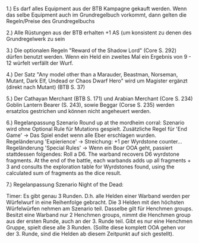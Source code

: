 1.) Es darf alles Equipment aus der BTB Kampagne gekauft werden. Wenn das selbe Equipment auch im Grundregelbuch vorkommt, dann gelten die Regeln/Preise des Grundregelbuchs

2.) Alle Rüstungen aus der BTB erhalten +1 AS (um konsistent zu denen des Grundregelwerk zu sein

3.) Die optionalen Regeln "Reward of the Shadow Lord" (Core S. 292) dürfen benutzt werden. Wenn ein Held ein zweites Mal ein Ergebnis von 9 - 12 würfelt verfällt der Wurf.

4.) Der Satz "Any model other than a Marauder, Beastman, Norseman, Mutant, Dark Elf, Undead or Chaos Dwarf Hero" wird um Magister ergänzt (direkt nach Mutant) (BTB S. 37)

5.) Der Cathayan Merchant (BTB S. 171) und Arabian Merchant (Core S. 234) Goblin Lantern Bearer (S. 243), sowie Beggar (Corse S. 235) werden ersatzlos gestrichen und können nicht angeheuert werden. 

6.) Regelanpassung Szenario Round up at the mordheim corral: 
Szenario wird ohne Optional Rule für Mutations gespielt.
Zusätzliche Regel für 'End Game' -> Das Spiel endet wenn alle Eber erschlagen wurden.
Regeländerung 'Expierience' -> Streichung: +1 per Wyrdstone counter... 
Regeländerung 'Special Rules' -> Wenn ein Boar OOA geht, passiert stattdessen folgendes: Roll a D6. The warband recovers D6 wyrdstone fragments. At the end of the battle, each warbands adds up all fragments + 3 and consults the exploration table for Wyrdstones found, using the calculated sum of fragments as the dice result.

7.) Regelanpassung Szenario Night of the Dead: 

Timer: Es gibt genau 3 Runden. D.h. alle Helden einer Warband werden per Würfelwurf in eine Reihenfolge gebracht. Die 3 Helden mit den höchsten Würfelwürfen nehmen am Szenario teil. 
Dasselbe gilt für Henchmen groups. 
Besitzt eine Warband nur 2 Henchmen groups, nimmt die Henchmen group aus der ersten Runde, auch an der 3. Runde teil.
Gibt es nur eine Henchmen Gruppe, spielt diese alle 3 Runden. (Sollte diese komplett OOA gehen vor der 3. Runde, sind die Helden ab diesem Zeitpunkt auf sich gestellt).
